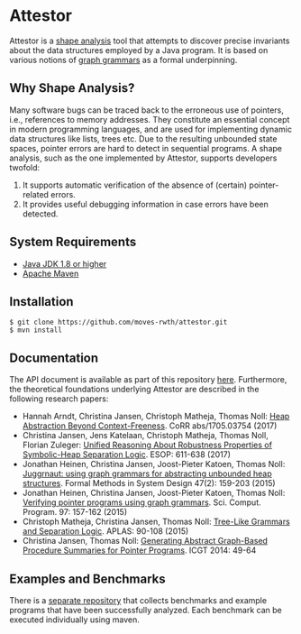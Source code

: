 # Attestor

Attestor is a [shape analysis][11] tool that attempts to discover precise
invariants about the data structures employed by a Java program.
It is based on various notions of [graph grammars][12] as a formal underpinning.

## Why Shape Analysis?

Many software bugs can be traced back to the erroneous use of pointers,
i.e., references to memory addresses. They constitute an essential
concept in modern programming languages, and are used for implementing
dynamic data structures like lists, trees etc. Due to the resulting
unbounded state spaces, pointer errors are hard to detect in sequential
programs. A shape analysis, such as the one implemented by Attestor, supports
developers twofold:

1. It supports automatic verification of the absence of (certain) pointer-related
   errors.
2. It provides useful debugging information in case errors have been detected.


## System Requirements

- [Java JDK 1.8 or higher][3]
- [Apache Maven][4]

## Installation

    $ git clone https://github.com/moves-rwth/attestor.git
    $ mvn install

## Documentation

The API document is available as part of this repository [here][1].
Furthermore, the theoretical foundations underlying Attestor are described in the following research papers:

- Hannah Arndt, Christina Jansen, Christoph Matheja, Thomas Noll: [Heap Abstraction Beyond Context-Freeness][5]. CoRR abs/1705.03754 (2017)
- Christina Jansen, Jens Katelaan, Christoph Matheja, Thomas Noll, Florian Zuleger: [Unified Reasoning About Robustness Properties of Symbolic-Heap Separation Logic][6]. ESOP: 611-638 (2017)
- Jonathan Heinen, Christina Jansen, Joost-Pieter Katoen, Thomas Noll: [Juggrnaut: using graph grammars for abstracting unbounded heap structures][7]. Formal Methods in System Design 47(2): 159-203 (2015)
- Jonathan Heinen, Christina Jansen, Joost-Pieter Katoen, Thomas Noll: [Verifying pointer programs using graph grammars][8]. Sci. Comput. Program. 97: 157-162 (2015)
- Christoph Matheja, Christina Jansen, Thomas Noll: [Tree-Like Grammars and Separation Logic][9]. APLAS: 90-108 (2015)
- Christina Jansen, Thomas Noll: [Generating Abstract Graph-Based Procedure Summaries for Pointer Programs][10]. ICGT 2014: 49-64



## Examples and Benchmarks

There is a [separate repository][2] that collects benchmarks and example programs that have been successfully analyzed.
Each benchmark can be executed individually using maven.

[1]: https://moves-rwth.github.io/attestor/doc/
[2]: https://github.com/moves-rwth/attestor-examples
[3]: http://www.oracle.com/technetwork/java/javase/downloads/jdk8-downloads-2133151.html
[4]: http://maven.apache.org/
[5]: https://arxiv.org/abs/1705.03754
[6]: https://link.springer.com/chapter/10.1007/978-3-662-54434-1_23
[7]: https://link.springer.com/article/10.1007/s10703-015-0236-1
[8]: http://www.sciencedirect.com/science/article/pii/S0167642313002967
[9]: https://link.springer.com/chapter/10.1007/978-3-319-26529-2_6
[10]: https://link.springer.com/chapter/10.1007/978-3-319-09108-2_4
[11]: https://en.wikipedia.org/wiki/Shape_analysis_(program_analysis)
[12]: https://en.wikipedia.org/wiki/Graph_rewriting
